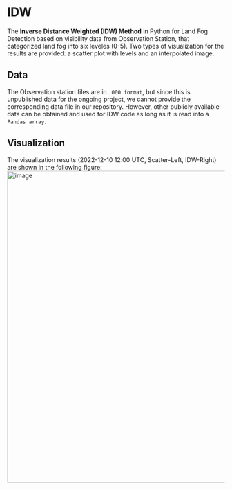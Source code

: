 # IDW
The **Inverse Distance Weighted (IDW) Method** in Python for Land Fog Detection based on visibility data from Observation Station, that categorized land fog into six leveles (0-5). Two types of visualization for the results are provided: a scatter plot with levels and an interpolated image.

## Data
The Observation station files are in `.000 format`, but since this is unpublished data for the ongoing project, we cannot provide the corresponding data file in our repository. However, other publicly available data can be obtained and used for IDW code as long as it is read into a `Pandas array`.

## Visualization
The visualization results (2022-12-10 12:00 UTC, Scatter-Left, IDW-Right) are shown in the following figure:
<img width="720" alt="image" src="https://github.com/kaka0910/IDW/assets/23305257/8043ecaf-3a02-4646-8129-e981fee565ff">
